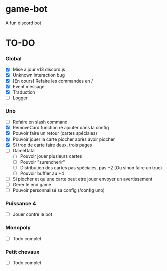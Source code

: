 # game-bot
A fun discord bot

# TO-DO


### Global
- [X] Mise a jour v13 discord.js
- [X] Unknown interaction bug
- [X] [En cours] Refaire les commandes en /
- [X] Event message
- [X] Traduction
- [ ] Logger

### Uno
- [ ] Refaire en slash command
- [X] RemoveCard function ré ajouter dans la config
- [X] Pouvoir faire un retour (cartes spéciales)
- [X] Pouvoir jouer la carte piocher après avoir piocher
- [X] Si trop de carte faire deux, trois pages
- [ ] GameData
    - [ ] Pouvoir jouer plusieurs cartes
    - [ ] Pouvoir "surencherir"
    - [ ] Distribution des cartes pas spéciales, pas +2 (Ou sinon faire un truc)
    - [ ] Pouvoir buffler au +4
- [ ] Si piocher et qu'une carte peut etre jouer envoyer un avertissement
- [ ] Gerer le end game
- [ ] Pouvoir personnalisé sa config (/config uno)

### Puissance 4 
- [ ] Jouer contre le bot

### Monopoly
- [ ] Todo complet

### Petit chevaux
- [ ] Todo complet